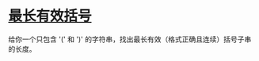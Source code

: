 # [最长有效括号](https://leetcode.cn/problems/longest-valid-parentheses/description/?envType=study-plan-v2&envId=top-100-liked)

给你一个只包含 '(' 和 ')' 的字符串，找出最长有效（格式正确且连续）括号子串的长度。


